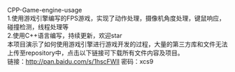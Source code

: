 CPP-Game-engine-usage  
1.使用游戏引擎编写的FPS游戏，实现了动作处理，摄像机角度处理，键鼠响应，碰撞检测，线程处理等  
2.使用C++语言编写，持续更新，欢迎star  
本项目演示了如何使用游戏引擎进行游戏开发的过程，大量的第三方库和文件无法上传至repository中，点击以下链接可下载所有文件内容及项目。  
链接：http://pan.baidu.com/s/1hscFWlI 密码：xcs9

